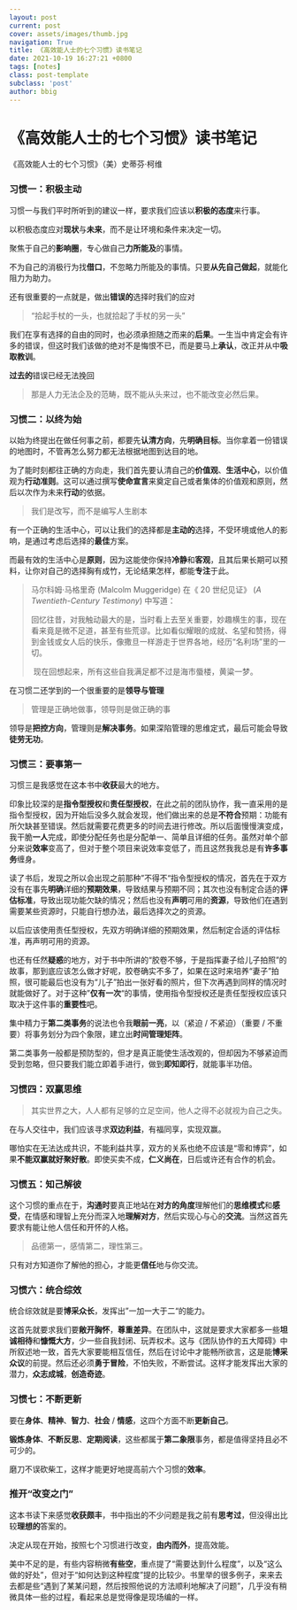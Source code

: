 ```yaml
---
layout: post
current: post
cover: assets/images/thumb.jpg
navigation: True
title: 《高效能人士的七个习惯》读书笔记
date: 2021-10-19 16:27:21 +0800
tags: [notes]
class: post-template
subclass: 'post'
author: bbig
---
```


#  《高效能人士的七个习惯》读书笔记

《高效能人士的七个习惯》（美）史蒂芬·柯维



### 习惯一：积极主动

习惯一与我们平时所听到的建议一样，要求我们应该以**积极的态度**来行事。

以积极态度应对**现状**与**未来**，而不是让环境和条件来决定一切。

聚焦于自己的**影响圈**，专心做自己**力所能及**的事情。

不为自己的消极行为找**借口**，不忽略力所能及的事情。只要**从先自己做起**，就能化阻力为助力。

还有很重要的一点就是，做出**错误的**选择时我们的应对

> “拾起手杖的一头，也就拾起了手杖的另一头”

我们在享有选择的自由的同时，也必须承担随之而来的**后果**。一生当中肯定会有许多的错误，但这时我们该做的绝对不是悔恨不已，而是要马上**承认**，改正并从中**吸取教训**。

**过去的**错误已经无法挽回

> 那是人力无法企及的范畴，既不能从头来过，也不能改变必然后果。



### 习惯二：以终为始

以始为终提出在做任何事之前，都要先**认清方向**，先**明确目标**。当你拿着一份错误的地图时，不管再怎么努力都无法根据地图到达目的地。

为了能时刻都往正确的方向走，我们首先要认清自己的**价值观**、**生活中心**，以价值观为**行动准则**。这可以通过撰写**使命宣言**来奠定自己或者集体的价值观和原则，然后以次作为未来**行动**的依据。

> 我们是改写，而不是编写人生剧本

有一个正确的生活中心，可以让我们的选择都是**主动的**选择，不受环境或他人的影响，是通过考虑后选择的**最佳**方案。

而最有效的生活中心是**原则**，因为这能使你保持**冷静**和**客观**，且其后果长期可以预料，让你对自己的选择胸有成竹，无论结果怎样，都能**专注**于此。

> 马尔科姆·马格里奇 (Malcolm Muggeridge) 在《 20 世纪见证》 (*A Twentieth-Century Testimony*) 中写道：
>
> ​    回忆往昔，对我触动最大的是，当时看上去至关重要，妙趣横生的事，现在看来竟是微不足道，甚至有些荒谬。比如看似耀眼的成就、名望和赞扬，得到金钱或女人后的快乐，像撒旦一样游走于世界各地，经历“名利场”里的一切。
>
> ​    现在回想起来，所有这些自我满足都不过是海市蜃楼，黄粱一梦。



在习惯二还学到的一个很重要的是**领导与管理**

> 管理是正确地做事，领导则是做正确的事

领导是**把控方向**，管理则是**解决事务**。如果深陷管理的思维定式，最后可能会导致**徒劳无功**。



### 习惯三：要事第一

习惯三是我感觉在这本书中**收获**最大的地方。

印象比较深的是**指令型授权**和**责任型授权**，在此之前的团队协作，我一直采用的是指令型授权，因为开始后没多久就会发现，他们做出来的总是**不符合**预期：功能有所欠缺甚至错误。然后就需要花费更多的时间去进行修改。所以后面慢慢演变成，我干脆**一人**完成，即使分配任务也是分配单一、简单且详细的任务。虽然对单个部分来说**效率**变高了，但对于整个项目来说效率变低了，而且这然我我总是有**许多事务**缠身。

读了书后，发现之所以会出现之前那种”不得不“指令型授权的情况，首先在于双方没有在事先**明确**详细的**预期效果**，导致结果与预期不同；其次也没有制定合适的**评估标准**，导致出现功能欠缺的情况；然后也没有**声明**可用的**资源**，导致他们在遇到需要某些资源时，只能自行想办法，最后选择次之的资源。

以后应该使用责任型授权，先双方明确详细的预期效果，然后制定合适的评估标准，再声明可用的资源。

也还有任然**疑惑**的地方，对于书中所讲的“胶卷不够，于是指挥妻子给儿子拍照”的故事，那到底应该怎么做才好呢，胶卷确实不多了，如果在这时来培养“妻子”拍照，很可能最后也没有为“儿子”拍出一张好看的照片，但下次再遇到同样的情况时就能做好了。对于这种”**仅有一次**“的事情，使用指令型授权还是责任型授权应该只取决于这件事的**重要性**吧。



集中精力于**第二类事务**的说法也令我**眼前一亮**，以（紧迫 / 不紧迫）（重要 / 不重要）将事务划分为四个象限，建立出**时间管理矩阵**。

第二类事务一般都是预防型的，但才是真正能使生活改观的，但却因为不够紧迫而受到忽略，但只要我们能立即着手进行，做到**即知即行**，就能事半功倍。



### 习惯四：双赢思维

> 其实世界之大，人人都有足够的立足空间，他人之得不必就视为自己之失。

在与人交往中，我们应该寻求**双边利益**，有福同享，实现双赢。

哪怕实在无法达成共识，不能利益共享，双方的关系也绝不应该是“零和博弈”，如果**不能双赢就好聚好散**。即使买卖不成，**仁义尚在**，日后或许还有合作的机会。



### 习惯五：知己解彼

这个习惯的重点在于，**沟通时**要真正地站在**对方的角度**理解他们的**思维模式**和**感受**，在情感和理智上充分而深入地**理解对方**，然后实现心与心的**交流**。当然这首先要求有能让他人信任和开怀的人格。

> 品德第一，感情第二，理性第三。

只有对方知道你了解他的担心，才能更**信任**地与你交流。



### 习惯六：统合综效

统合综效就是要**博采众长**，发挥出”一加一大于二“的能力。

这首先就要求我们要**敞开胸怀**，**尊重差异**。在团队中，这就是要求大家都多一些**坦诚相待**和**慷慨大方**，少一些自我封闭、玩弄权术。这与《团队协作的五大障碍》中所叙述地一致，首先大家要能相互信任，然后在讨论中才能畅所欲言，这是能**博采众议**的前提。然后还必须**勇于冒险**，不怕失败，不断尝试。这样才能发挥出大家的潜力，**众志成城**，**创造奇迹**。



### 习惯七：不断更新

要在**身体**、**精神**、**智力**、**社会** / **情感**，这四个方面不断**更新自己**。

**锻炼身体**、**不断反思**、**定期阅读**，这些都属于**第二象限**事务，都是值得坚持且必不可少的。

磨刀不误砍柴工，这样才能更好地提高前六个习惯的**效率**。







### 推开“改变之门”

这本书读下来感觉**收获颇丰**，书中指出的不少问题是我之前有**思考过**，但没得出比较**理想的**答案的。

决定从现在开始，按照七个习惯进行改变，**由内而外**，提高效能。

美中不足的是，有些内容稍微**有些空**，重点提了“需要达到什么程度”，以及“这么做的好处”，但对于“如何达到这种程度”提的比较少。书里举的很多例子，来来去去都是些“遇到了某某问题，然后按照他说的方法顺利地解决了问题”，几乎没有稍微具体一些的过程，看起来总是觉得像是现场编的一样。







